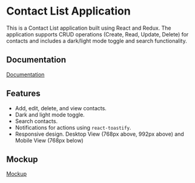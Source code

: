 # Contact List Application

This is a Contact List application built using React and Redux. The application supports CRUD operations (Create, Read, Update, Delete) for contacts and includes a dark/light mode toggle and search functionality.
## Documentation

[Documentation](https://rapid-alloy-58d.notion.site/Contact-List-Application-b8588889846447178bdd4293a4fa682e)


## Features

- Add, edit, delete, and view contacts.
- Dark and light mode toggle.
- Search contacts.
- Notifications for actions using `react-toastify`.
- Responsive design. Desktop View (768px above, 992px above) and Mobile View (768px below)

## Mockup

[Mockup](https://app.eraser.io/workspace/VZgdhiB5bT8SQLEjyKEO)
